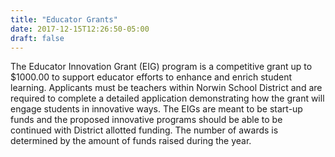 ```yaml
---
title: "Educator Grants"
date: 2017-12-15T12:26:50-05:00
draft: false
---
```


The Educator Innovation Grant (EIG) program is a competitive grant up to $1000.00 to support educator efforts to enhance and enrich student learning.  Applicants must be teachers within Norwin School District and are required to complete a detailed application demonstrating how the grant will engage students in innovative ways.  The EIGs are meant to be start-up funds and the proposed innovative programs should be able to be continued with District allotted funding.  The number of awards is determined by the amount of funds raised during the year.
